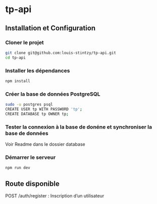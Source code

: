 # tp-api

## Installation et Configuration

### Cloner le projet

```sh
git clone git@github.com:louis-stintzy/tp-api.git
cd tp-api
```

### Installer les dépendances

```sh
npm install
```

### Créer la base de données PostgreSQL

```sh
sudo -u postgres psql
CREATE USER tp WITH PASSWORD 'tp';
CREATE DATABASE tp OWNER tp;
```

### Tester la connexion à la base de donéne et synchroniser la base de données

Voir Readme dans le dossier database

### Démarrer le serveur

```sh
npm run dev
```

## Route disponible

POST /auth/register : Inscription d’un utilisateur
